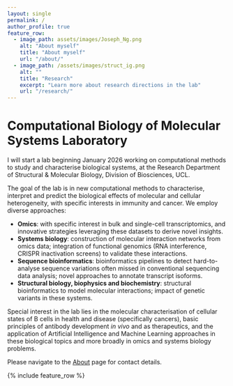 ```yaml
---
layout: single
permalink: /
author_profile: true
feature_row:
  - image_path: assets/images/Joseph_Ng.png
    alt: "About myself"
    title: "About myself"
    url: "/about/"
  - image_path: /assets/images/struct_ig.png
    alt: ""
    title: "Research"
    excerpt: "Learn more about research directions in the lab"
    url: "/research/"
---
```


# Computational Biology of Molecular Systems Laboratory

I will start a lab beginning January 2026 working on computational methods to study and characterise biological systems, at the Research Department of Structural & Molecular Biology, Division of Biosciences, UCL.

The goal of the lab is in new computational methods to characterise, interpret and predict the biological effects of molecular and cellular heterogeneity, with specific interests in immunity and cancer. We employ diverse approaches:

* **Omics**: with specific interest in bulk and single-cell transcriptomics, and innovative strategies leveraging these datasets to derive novel insights. 
* **Systems biology**: construction of molecular interaction networks from omics data; integration of functional genomics (RNA interference, CRISPR inactivation screens) to validate these interactions.
* **Sequence bioinformatics**: bioinformatics pipelines to detect hard-to-analyse sequence variations often missed in conventional sequencing data analysis; novel approaches to annotate transcript isoforms.
* **Structural biology, biophysics and biochemistry**: structural bioinformatics to model molecular interactions; impact of genetic variants in these systems.

Special interest in the lab lies in the molecular characterisation of cellular states of B cells in health and disease (specifically cancers), basic principles of antibody development *in vivo* and as therapeutics, and the application of Artificial Intelligence and Machine Learning approaches in these biological topics and more broadly in omics and systems biology problems.

Please navigate to the [About](/about/) page for contact details. 

{% include feature_row %}
